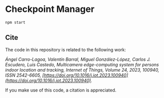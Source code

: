 # Checkpoint Manager

```
npm start
``` 

## Cite

The code in this repository is related to the following work:

*Ángel Carro-Lagoa, Valentín Barral, Miguel González-López, Carlos J. Escudero, Luis Castedo,
Multicamera edge-computing system for persons indoor location and tracking,
Internet of Things,
Volume 24,
2023,
100940,
ISSN 2542-6605,
[https://doi.org/10.1016/j.iot.2023.100940](https://doi.org/10.1016/j.iot.2023.100940).* 

If you make use of this code, a citation is appreciated.
